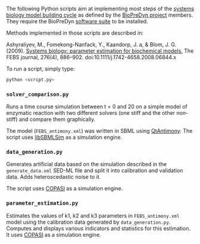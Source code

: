 The following Python scripts aim at implementing most steps of the
[systems biology model building cycle](https://github.com/bmoreau/biopredyn/wiki/sb_model_building_cycle)
as defined by the [BioPreDyn project](http://www.biopredyn.eu/) members. They
require the BioPreDyn [software suite](https://github.com/bmoreau/biopredyn)
to be installed.

Methods implemented in those scripts are described in:

Ashyraliyev, M., Fomekong-Nanfack, Y., Kaandorp, J. a, & Blom, J. G. (2009).
[Systems biology: parameter estimation for biochemical models.](http://www.ncbi.nlm.nih.gov/pubmed/19215296) The FEBS journal, 276(4), 886–902.
doi:10.1111/j.1742-4658.2008.06844.x

To run a script, simply type:

```python
python <script.py>
```

### `solver_comparison.py`

Runs a time course simulation between t = 0 and 20 on a simple model of
enzymatic reaction with two different solvers (one stiff and the other
non-stiff) and compare them graphically.

The model (`FEBS_antimony.xml`) was written in SBML using
[QtAntimony](http://antimony.sourceforge.net/antimony-qt.html). The script uses
[libSBMLSim](http://fun.bio.keio.ac.jp/software/libsbmlsim/) as a simulation
engine.

### `data_generation.py`

Generates artificial data based on the simulation described in the
`generate_data.xml` SED-ML file and split it into calibration and validation
data. Adds heteroscedastic noise to it.

The script uses [COPASI](http://www.copasi.org) as a simulation engine.

### `parameter_estimation.py`

Estimates the values of k1, k2 and k3 parameters in `FEBS_antimony.xml` model
using the calibration data generated by `data_generation.py`. Computes and
displays various indicators and statistics for this estimation. It uses
[COPASI](http://www.copasi.org) as a simulation engine.
